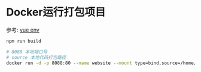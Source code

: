 # Docker运行打包项目

参考: [vue env](https://cli.vuejs.org/zh/guide/mode-and-env.html)

```sh
npm run build

# 8088 本地端口号
# source 本地代码打包路径
docker run -d -p 8088:80 --name website --mount type=bind,source=/home/yt00573/nick/front-end/h5/dist,target=/usr/share/nginx/html nginx
```
